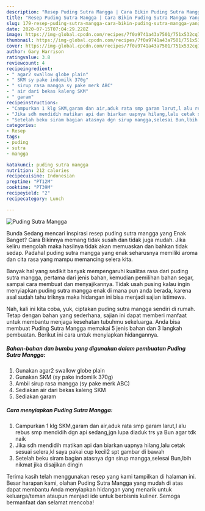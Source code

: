 ```yaml
---
description: "Resep Puding Sutra Mangga | Cara Bikin Puding Sutra Mangga Yang Lezat"
title: "Resep Puding Sutra Mangga | Cara Bikin Puding Sutra Mangga Yang Lezat"
slug: 179-resep-puding-sutra-mangga-cara-bikin-puding-sutra-mangga-yang-lezat
date: 2020-07-15T07:04:29.228Z
image: https://img-global.cpcdn.com/recipes/7f0a9741a43a7501/751x532cq70/puding-sutra-mangga-foto-resep-utama.jpg
thumbnail: https://img-global.cpcdn.com/recipes/7f0a9741a43a7501/751x532cq70/puding-sutra-mangga-foto-resep-utama.jpg
cover: https://img-global.cpcdn.com/recipes/7f0a9741a43a7501/751x532cq70/puding-sutra-mangga-foto-resep-utama.jpg
author: Gary Harrison
ratingvalue: 3.8
reviewcount: 4
recipeingredient:
- " agar2 swallow globe plain"
- " SKM sy pake indomilk 370g"
- " sirup rasa mangga sy pake merk ABC"
- " air dari bekas kaleng SKM"
- " garam"
recipeinstructions:
- "Campurkan 1 klg SKM,garam dan air,aduk rata smp garam larut,l alu rebus smp mendidih dgn api sedang,jgn lupa diaduk trs ya Bun agar tdk naik"
- "Jika sdh mendidih matikan api dan biarkan uapnya hilang,lalu cetak sesuai selera,kl saya pakai cup kecil2 spt gambar di bawah"
- "Setelah beku siram bagian atasnya dgn sirup mangga,selesai Bun,lbih nikmat jika disajikan dingin"
categories:
- Resep
tags:
- puding
- sutra
- mangga

katakunci: puding sutra mangga 
nutrition: 212 calories
recipecuisine: Indonesian
preptime: "PT12M"
cooktime: "PT39M"
recipeyield: "2"
recipecategory: Lunch

---
```



![Puding Sutra Mangga](https://img-global.cpcdn.com/recipes/7f0a9741a43a7501/751x532cq70/puding-sutra-mangga-foto-resep-utama.jpg)

Bunda Sedang mencari inspirasi resep puding sutra mangga yang Enak Banget? Cara Bikinnya memang tidak susah dan tidak juga mudah. Jika keliru mengolah maka hasilnya tidak akan memuaskan dan bahkan tidak sedap. Padahal puding sutra mangga yang enak seharusnya memiliki aroma dan cita rasa yang mampu memancing selera kita.

Banyak hal yang sedikit banyak mempengaruhi kualitas rasa dari puding sutra mangga, pertama dari jenis bahan, kemudian pemilihan bahan segar, sampai cara membuat dan menyajikannya. Tidak usah pusing kalau ingin menyiapkan puding sutra mangga enak di mana pun anda berada, karena asal sudah tahu triknya maka hidangan ini bisa menjadi sajian istimewa.




Nah, kali ini kita coba, yuk, ciptakan puding sutra mangga sendiri di rumah. Tetap dengan bahan yang sederhana, sajian ini dapat memberi manfaat untuk membantu menjaga kesehatan tubuhmu sekeluarga. Anda bisa membuat Puding Sutra Mangga memakai 5 jenis bahan dan 3 langkah pembuatan. Berikut ini cara untuk menyiapkan hidangannya.

<!--inarticleads1-->

##### Bahan-bahan dan bumbu yang digunakan dalam pembuatan Puding Sutra Mangga:

1. Gunakan  agar2 swallow globe plain
1. Gunakan  SKM (sy pake indomilk 370g)
1. Ambil  sirup rasa mangga (sy pake merk ABC)
1. Sediakan  air dari bekas kaleng SKM
1. Sediakan  garam




<!--inarticleads2-->

##### Cara menyiapkan Puding Sutra Mangga:

1. Campurkan 1 klg SKM,garam dan air,aduk rata smp garam larut,l alu rebus smp mendidih dgn api sedang,jgn lupa diaduk trs ya Bun agar tdk naik
1. Jika sdh mendidih matikan api dan biarkan uapnya hilang,lalu cetak sesuai selera,kl saya pakai cup kecil2 spt gambar di bawah
1. Setelah beku siram bagian atasnya dgn sirup mangga,selesai Bun,lbih nikmat jika disajikan dingin




Terima kasih telah menggunakan resep yang kami tampilkan di halaman ini. Besar harapan kami, olahan Puding Sutra Mangga yang mudah di atas dapat membantu Anda menyiapkan hidangan yang menarik untuk keluarga/teman ataupun menjadi ide untuk berbisnis kuliner. Semoga bermanfaat dan selamat mencoba!

